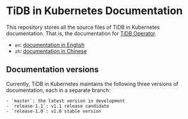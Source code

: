 # TiDB in Kubernetes Documentation

This repository stores all the source files of TiDB in Kubernetes documentation. That is, the documentation for [TiDB Operator](https://github.com/pingcap/tidb-operator).

- `en`: [documentation in English](/en/TOC.md)
- `zh`: [documentation in Chinese](/zh/TOC.md)

## Documentation versions

Currently, TiDB in Kubernetes maintains the following three versions of documentation, each in a separate branch:

    - `master`: the latest version in development
    - `release-1.1`: v1.1 release candidate
    - `release-1.0`: v1.0 stable version
